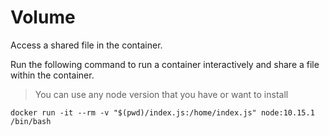 # Volume

Access a shared file in the container.

Run the following command to run a container interactively and share a file within the container.

> You can use any node version that you have or want to install
```
docker run -it --rm -v "$(pwd)/index.js:/home/index.js" node:10.15.1 /bin/bash
```

